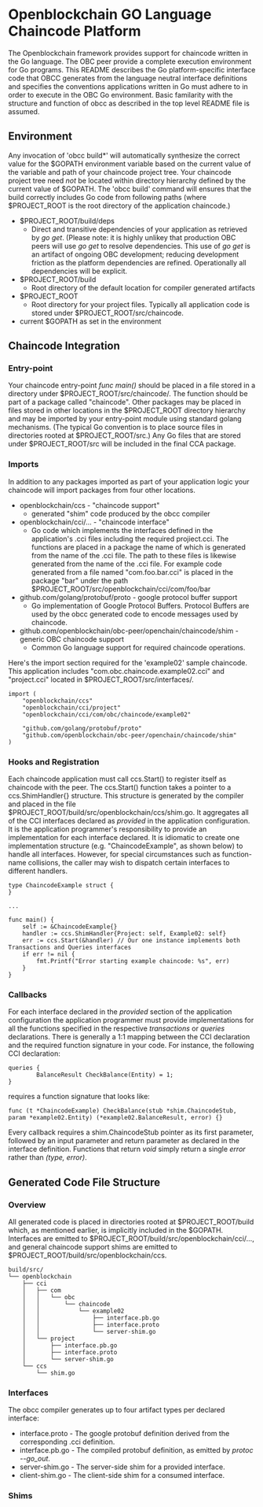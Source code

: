 # Openblockchain GO Language Chaincode Platform
The Openblockchain framework provides support for chaincode written in the Go language. The OBC peer provide a complete execution environment for Go programs. This README describes the Go platform-specific interface code that OBCC generates from the language neutral interface definitions and specifies the conventions applications written in Go must adhere to in order to execute in the OBC Go environment. Basic familarity with the structure and function of obcc as described in the top level README file is assumed.
## Environment
Any invocation of 'obcc build*' will automatically synthesize the correct value for the $GOPATH environment variable based on the current value of the variable and path of your chaincode project tree. Your chaincode project tree need _not_ be located within directory hierarchy defined by the current value of $GOPATH. The 'obcc build' command will ensures that the build correctly includes Go code from following paths (where $PROJECT_ROOT is the root directory of the application chaincode.)
* $PROJECT_ROOT/build/deps
  - Direct and transitive dependencies of your application as retrieved by _go get_.  (Please note: it is highly unlikey that production OBC peers will use  _go get_ to resolve dependencies. This use of _go get_ is an artifact of ongoing OBC development; reducing development friction as the platform dependencies are refined. Operationally all dependencies will be explicit.
* $PROJECT_ROOT/build
  - Root directory of the default location for compiler generated artifacts
* $PROJECT_ROOT
  - Root directory for your project files. Typically all application code is stored under $PROJECT_ROOT/src/chaincode.
* current $GOPATH as set in the environment

## Chaincode Integration
### Entry-point
Your chaincode entry-point _func main()_ should be placed in a file stored in a directory under $PROJECT_ROOT/src/chaincode/. The function should be part of a package called "chaincode". Other packages may be placed in files stored in other locations in the $PROJECT_ROOT directory hierarchy and may be imported by your entry-point module using standard golang mechanisms. (The typical Go convention is to place source files in directories rooted at $PROJECT_ROOT/src.) Any Go files that are stored under $PROJECT_ROOT/src will be included in the final CCA package.
### Imports
In addition to any packages imported as part of your application logic your chaincode will import packages from four other locations.
* openblockchain/ccs  - "chaincode support"
  - generated "shim" code produced by the obcc compiler
* openblockchain/cci/... - "chaincode interface"
  - Go code which implements the interfaces defined in the application's .cci files including the required projiect.cci. The functions are placed in a package the name of which is generated from the name of the .cci file. The path to these files is likewise generated from the name of the .cci file. For example code generated from a file named "com.foo.bar.cci" is placed in the package "bar" under the path $PROJECT_ROOT/src/openblockchain/cci/com/foo/bar
* github.com/golang/protobuf/proto - google protocol buffer support
  - Go implementation of Google Protocol Buffers. Protocol Buffers are used by the obcc generated code to encode messages used by chaincode.
* github.com/openblockchain/obc-peer/openchain/chaincode/shim - generic OBC chaincode support
  - Common Go language support for required chaincode operations.

Here's the import section required for the 'example02' sample chaincode. This application includes "com.obc.chaincode.example02.cci" and "project.cci" located in $PROJECT_ROOT/src/interfaces/.
```
import (
	"openblockchain/ccs"
	"openblockchain/cci/project"
	"openblockchain/cci/com/obc/chaincode/example02"

	"github.com/golang/protobuf/proto"
	"github.com/openblockchain/obc-peer/openchain/chaincode/shim"
)
```
### Hooks and Registration
Each chaincode application must call ccs.Start() to register itself as chaincode with the peer. The ccs.Start() function takes a pointer to a ccs.ShimHandler{} structure. This structure is generated by the compiler and placed in the file $PROJECT_ROOT/build/src/openblockchain/ccs/shim.go. It aggregates all of the CCI interfaces declared as _provided_ in the application configuration.  It is the application programmer's responsibility to provide an implementation for each interface declared.  It is idiomatic to create one implementation structure (e.g. "ChaincodeExample", as shown below) to handle all interfaces.  However, for special circumstances such as function-name collisions, the caller may wish to dispatch certain interfaces to different handlers.
```
type ChaincodeExample struct {
}

...

func main() {
	self := &ChaincodeExample{}
	handler := ccs.ShimHandler{Project: self, Example02: self}
	err := ccs.Start(&handler) // Our one instance implements both Transactions and Queries interfaces
	if err != nil {
		fmt.Printf("Error starting example chaincode: %s", err)
	}
}
```

### Callbacks
For each interface declared in the _provided_ section of the application configuration the application programmer must provide implementations for all the functions specified in the respective _transactions_ or _queries_ declarations.  There is generally a 1:1 mapping between the CCI declaration and the required function signature in your code.  For instance, the following CCI declaration:
```
queries {
        BalanceResult CheckBalance(Entity) = 1;
}
```
requires a function signature that looks like:
```
func (t *ChaincodeExample) CheckBalance(stub *shim.ChaincodeStub, param *example02.Entity) (*example02.BalanceResult, error) {}
```
Every callback requires a shim.ChaincodeStub pointer as its first parameter, followed by an input parameter and return parameter as declared in the interface definition.  Functions that return _void_ simply return a single _error_ rather than _(type, error)_.
## Generated Code File Structure
### Overview
All generated code is placed in directories rooted at $PROJECT_ROOT/build which, as mentioned earlier, is implicitly included in the $GOPATH. Interfaces are emitted to $PROJECT_ROOT/build/src/openblockchain/cci/..., and general chaincode support shims are emitted to $PROJECT_ROOT/build/src/openblockchain/ccs.
```
build/src/
└── openblockchain
    ├── cci
    │   ├── com
    │   │   └── obc
    │   │       └── chaincode
    │   │           └── example02
    │   │               ├── interface.pb.go
    │   │               ├── interface.proto
    │   │               └── server-shim.go
    │   └── project
    │       ├── interface.pb.go
    │       ├── interface.proto
    │       └── server-shim.go
    └── ccs
        └── shim.go
```
### Interfaces
The obcc compiler generates up to four artifact types per declared interface:
* interface.proto - The google protobuf definition derived from the corresponding .cci definition.
* interface.pb.go - The compiled protobuf definition, as emitted by _protoc --go_out_.
* server-shim.go - The server-side shim for a provided interface.
* client-shim.go - The client-side shim for a consumed interface.

### Shims
